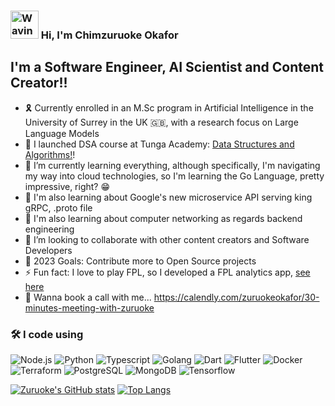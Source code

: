 ### <img src="https://raw.githubusercontent.com/nixin72/nixin72/master/wave.gif" alt="Waving hand animated gif" height="45" width="45" />  Hi, I'm Chimzuruoke Okafor


## I'm a Software Engineer, AI Scientist and Content Creator!!

- 🎗️ Currently enrolled in an M.Sc program in Artificial Intelligence in the University of Surrey in the UK 🇬🇧, with a research focus on Large Language Models
- 🔭 I launched DSA course at Tunga Academy: [Data Structures and Algorithms!](https://academy.tunga.io/resources/data-structures-and-algorithms-course)!
- 🌱 I’m currently learning everything, although specifically, I'm navigating my way into cloud technologies, so I'm learning the Go Language, pretty impressive, right? 😁
- 🌱 I'm also learning about Google's new microservice API serving king gRPC, .proto file
- 🌱 I'm also learning about computer networking as regards backend engineering
- 👯 I’m looking to collaborate with other content creators and Software Developers
- 🥅 2023 Goals: Contribute more to Open Source projects
- ⚡ Fun fact: I love to play FPL, so I developed a FPL analytics app, [see here](https://play.google.com/store/apps/details?id=com.sportzlite.fpl)
- 🫥 Wanna book a call with me... https://calendly.com/zuruokeokafor/30-minutes-meeting-with-zuruoke


### 🛠 I code using

<!-- ![Go](https://img.shields.io/badge/-Go-05122A?style=flat&logo=go) -->

![Node.js](https://img.shields.io/badge/-Node.js-05122A?&logo=node.js)
![Python](https://img.shields.io/badge/-python-05122A?&logo=python)
![Typescript](https://img.shields.io/badge/-TypeScript-05122A?&logo=TypeScript)
![Golang](https://img.shields.io/badge/-golang-05122A?&logo=go)
![Dart](https://img.shields.io/badge/-dart-05122A?&logo=dart)
![Flutter](https://img.shields.io/badge/-flutter-05122A?&logo=flutter)
![Docker](https://img.shields.io/badge/-Docker-05122A?&logo=Docker)
![Terraform](https://img.shields.io/badge/-Terraform-05122A?&logo=Terraform)
![PostgreSQL](https://img.shields.io/badge/-PostgreSQL-05122A?style=flat&logo=PostgreSQL)
![MongoDB](https://img.shields.io/badge/-MongoDB-05122A?style=flat&logo=MongoDB)
![Tensorflow](https://img.shields.io/badge/-Tensorflow-05122A?style=flat&logo=tensorflow)


<!-- ![Docker](https://img.shields.io/badge/-Docker-05122A?&logo=Docker) -->
<!-- ![TypeScript](https://img.shields.io/badge/-TypeScript-05122A?&logo=TypeScript) -->

<!-- <hr> -->



[![Zuruoke's GitHub stats](https://github-readme-stats.vercel.app/api?username=zuruoke&show_icons=true&theme=radical)](https://github.com/anuraghazra/github-readme-stats)
[![Top Langs](https://github-readme-stats.vercel.app/api/top-langs/?username=zuruoke&show_icons=true&theme=radical)](https://github.com/anuraghazra/github-readme-stats)

